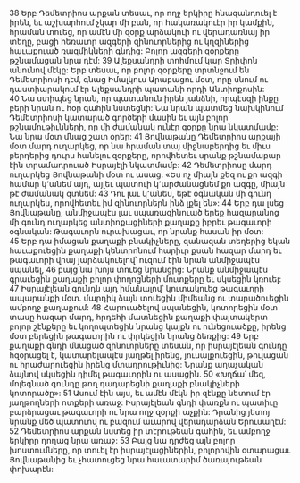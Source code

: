 38 Երբ Դեմետրիոս արքան տեսաւ, որ ողջ երկիրը հնազանդուել է իրեն, եւ աշխարհում չկար մի բան, որ հակառակուէր իր կամքին, հրաման տուեց, որ ամէն մի զօրք արձակուի ու վերադառնայ իր տեղը, բացի հեռաւոր ազգերի զինուորներից ու կղզիներից հաւաքուած ռազմիկների գնդից: Բոլոր ազգերի զօրքերը թշնամացան նրա դէմ:
39 Ալեքսանդրի տոհմում կար Տրիփոն անունով մէկը: Երբ տեսաւ, որ բոլոր զօրքերը տրտնջում են Դեմետրիոսի դէմ, գնաց Իմալկուս Արաբացու մօտ, որը սնում ու դաստիարակում էր Ալեքսանդրի պատանի որդի Անտիոքոսին: 40 Նա ստիպեց նրան, որ պատանուն իրեն յանձնի, որպէսզի ինքը բերի նրան ու հօր գահին նստեցնի: Նա նրան պատմեց նախկինում Դեմետրիոսի կատարած գործերի մասին եւ այն բոլոր թշնամութիւնների, որ մի ժամանակ ունէր զօրքը նրա նկատմամբ: Նա նրա մօտ մնաց շատ օրեր:
41 Յովնաթանը Դեմետրիոս արքայի մօտ մարդ ուղարկեց, որ նա հրաման տայ միջնաբերդից եւ միւս բերդերից դուրս հանելու զօրքերը, որովհետեւ սրանք թշնամաբար էին տրամադրուած Իսրայէլի նկատմամբ: 42 Դեմետրիոսը մարդ ուղարկեց Յովնաթանի մօտ ու ասաց. «Ես ոչ միայն քեզ ու քո ազգի համար կ՚անեմ այդ, այլեւ պատուի կ՚արժանացնեմ քո ազգը, միայն թէ ժամանակ գտնեմ: 43 Դու լաւ կ՚անես, եթէ օգնական մի գունդ ուղարկես, որովհետեւ իմ զինուորներն ինձ լքել են»:
44 Երբ դա լսեց Յովնաթանը, անմիջապէս լաւ սպառազինուած երեք հազարանոց մի գունդ ուղարկեց անտիոքացիների քաղաքը իբրեւ թագաւորի օգնական: Թագաւորն ուրախացաւ, որ նրանք հասան իր մօտ: 45 Երբ դա իմացան քաղաքի բնակիչները, զանազան տեղերից եկան հաւաքուեցին քաղաքի կենտրոնում հարիւր քսան հազար մարդ եւ թագաւորի վրայ յարձակուելով՝ ուզում էին նրան անմիջապէս սպանել, 46 բայց նա խոյս տուեց նրանցից: Նրանք անմիջապէս գրաւեցին քաղաքի բոլոր փողոցների մուտքերը եւ սկսեցին կռուել: 47 Իսրայէլեան գունդն այդ իմանալով՝ կուտակուեց թագաւորի ապարանքի մօտ. մարդիկ ձայն տուեցին միմեանց ու տարածուեցին ամբողջ քաղաքում: 48 Հարուածելով սպանեցին, կոտորեցին մօտ տասը հազար մարդ, հրդեհի մատնեցին քաղաքի փայտակերտ բոլոր շէնքերը եւ կողոպտեցին նրանց կայքն ու ունեցուածքը, իրենց մօտ բերեցին թագաւորին ու փրկեցին նրանց ձեռքից:
49 Երբ քաղաքի գնդի մնացած զինուորները տեսան, որ իսրայէլեան գունդը հզօրացել է, կատարելապէս յաղթել իրենց, յուսալքուեցին, թուլացան ու հրաժարուեցին իրենց մտադրութիւնից: Նրանք աղաչական ձայնով սկսեցին դիմել թագաւորին ու ասացին. 50 «Խղճա՛ մեզ, մոլեգնած գունդը թող դադարեցնի քաղաքի բնակիչների կոտորածը»: 51 Ասում էին այս, եւ ամէն մէկն իր զէնքը նետում էր յաղթողների ոտքերի առաջ: Իսրայէլեան գնդի փառքն ու պատիւը բարձրացաւ թագաւորի ու նրա ողջ զօրքի աչքին: Դրանից յետոյ նրանք մեծ պատուով ու բազում աւարով վերադարձան Երուսաղէմ: 52 Դեմետրիոս արքան նստեց իր տէրութեան գահին, եւ ամբողջ երկիրը դողաց նրա առաջ: 53 Բայց նա դրժեց այն բոլոր խոստումները, որ տուել էր իսրայէլացիներին, բոլորովին օտարացաւ Յովնաթանից եւ չհատուցեց նրա հաւատարիմ ծառայութեան փոխարէն:

